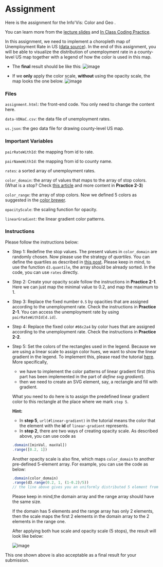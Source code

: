 # Assignment

Here is the assignment for the Info'Vis: Color and Geo .

You can learn more from the [lecture slides](https://docs.google.com/presentation/d/1cKYRVT2eHdbc0HXdVBpt8FZa5ZJ47xnk8bcYWDQWQ6I/edit?usp=sharing) and [In Class Coding Practice](https://github.com/nyuvis/infovis_practice_color_geo/tree/master/in-class%20practice).

In this assignment, we need to implement a choropleth map of Unemployment Rate in US ([data source](https://blog.datawrapper.de/how-to-choose-a-color-palette-for-choropleth-maps/)).  In the end of this assignment, you will be able to visualize the distribution of unemployment rate in a county-level US map together with a legend of how the color is used in this map. 

* The **final** result should be like this:
  ![image](https://user-images.githubusercontent.com/9759891/68878604-01221400-06d6-11ea-9365-f537c3ea4051.png)



* If we **only** apply the color scale, **without** using the opacity scale, the map looks the one below.
  ![image](https://user-images.githubusercontent.com/9759891/68553889-d47aad80-03f2-11ea-9380-e933933644e4.png)

### Files
`assignment.html`: the front-end code. You only need to change the content here.

`data-VDNaC.csv`: the data file of unemployment rates.

`us.json`: the geo data file for drawing county-level US map.

### Important Variables
`pairRateWithId`: the mapping from id to rate.

`pairNameWithId`: the mapping from id to county name.

`rates`: a sorted array of unemployment rates.

`color_domain`: the array of values that maps to the array of stop colors. (What is a stop? Check [this article](https://blog.datawrapper.de/how-to-choose-a-color-palette-for-choropleth-maps/) and more content in **Practice 2-3**)

`color_range`: the array of stop colors. Now we defined 5 colors as suggested in the [color brewer](http://colorbrewer2.org/#type=sequential&scheme=YlGnBu&n=5).

`opacityScale`: the scaling function for opacity.

`linearGradient`: the linear gradient color patterns.

### Instructions

Please follow the instructions below:

* Step 1: Redefine the stop values. The present values in `color_domain`  are randomly chosen. Now please use the strategy of *quartiles*. You can define the quartiles as described in [this post](https://www.geeksforgeeks.org/d3-js-d3-quantile-function/). Please keep in mind, to use the function `d3.quantile`, the array should be already sorted. In the code, you can use `rates` directly.
* Step 2: Create your opacity scale follow the instructions in **Practice 2-1**. Here we can just map the minimal value to 0.2, and map the maximum to 1. 
* Step 3: Replace the fixed number `0.5` by opacities that are assigned according to the unemployment rate. Check the instructions in **Practice 2-1**. You can access the unemployment rate by using `pairRateWithId[d.id]`.

* Step 4: Replace the fixed color `#66c2a4` by color hues that are assigned according to the unemployment rate. Check the instructions in **Practice 2-2**.

* Step 5: Set the colors of the rectangles used in the legend. Because we are using a linear scale to assign color hues, we want to show the linear gradient in the legend. To implement this, please read the tutorial [here](https://www.visualcinnamon.com/2016/05/smooth-color-legend-d3-svg-gradient.html). More specifically,

  * we have to implement the color patterns of linear gradient first (this part has been implemented in the part of *define svg gradient*).
  * then we need to create an SVG element, say, a rectangle and fill with gradient. 

  What you need to do here is to assign the predefined linear gradient color to this rectangle at the place where we mark `step 5`.
  
  
  
  **Hint:** 
  
  - In **step 5**, `url(#linear-gradient)` in the tutorial means the color that the element with the **id** of `linear-gradient` represents.
  - In **step 2**, there are two ways of creating opacity scale. As described above, you can use code as
  
  ```javascript
  .domain([minVal, maxVal])
  .range([0.2, 1])
  ```
  
  Another opacity scale is also fine, which maps `color_domain` to another pre-defined 5-element array. For example, you can use the code as below:
  
  ```javascript
  .domain(color_domain)
  .range(d3.range(0.2, 1, (1-0.2)/5)) 
  // the line above gives you an uniformly distributed 5 element from 0.2 to 1/
  ```
  
  Please keep in mind,the domain array and the range array should have the same size. 
  
  If the domain has 5 elements and the  range array has only 2 elements, then the scale maps the first 2 elements in the domain array to the 2 elements in the range one.
  
  After applying both hue scale and opacity scale (5 stops), the result will look like below:
  
  ![image](https://user-images.githubusercontent.com/9759891/69161705-90a23b00-0ab9-11ea-802d-45d647d21f59.png)

This one shown above is also acceptable as a final result for your submission. 